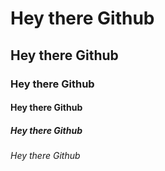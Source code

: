 # Hey there Github
## Hey there Github
### Hey there Github
#### Hey there Github
##### Hey there Github
###### Hey there Github
